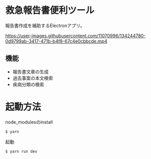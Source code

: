 # 救急報告書便利ツール
報告書作成を補助するElectronアプリ。

https://user-images.githubusercontent.com/11070996/134244780-0d9799ab-3417-471b-b4f8-67c4e0cbbcde.mp4

## 機能
- 報告書文章の生成
- 過去事案の本文検索
- 疾病分類の検索

# 起動方法

node_modulesのinstall

```
$ yarn
```

起動

```
$ yarn run dev
```


